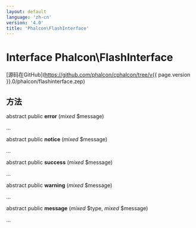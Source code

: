 ```yaml
---
layout: default
language: 'zh-cn'
version: '4.0'
title: 'Phalcon\FlashInterface'
---
```

# Interface **Phalcon\FlashInterface**

[源码在GitHub](https://github.com/phalcon/cphalcon/tree/v{{ page.version }}.0/phalcon/flashinterface.zep)

## 方法

abstract public **error** (*mixed* $message)

...

abstract public **notice** (*mixed* $message)

...

abstract public **success** (*mixed* $message)

...

abstract public **warning** (*mixed* $message)

...

abstract public **message** (*mixed* $type, *mixed* $message)

...